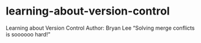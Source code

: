 # learning-about-version-control
Learning about Version Control
Author: Bryan Lee “Solving merge conflicts is soooooo hard!”

